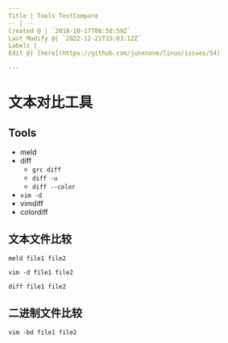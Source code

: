 ```yaml
---
Title | Tools TextCompare
-- | --
Created @ | `2018-10-17T06:58:59Z`
Last Modify @| `2022-12-21T15:03:12Z`
Labels | ``
Edit @| [here](https://github.com/junxnone/linux/issues/54)

---
```

# 文本对比工具

## Tools
- meld
- diff
  - `grc diff`
  - `diff -u`
  - `diff --color`
- `vim -d`
-  vimdiff
- colordiff

## 文本文件比较

```
meld file1 file2
```
```
vim -d file1 file2
```
```
diff file1 file2
```

## 二进制文件比较

```
vim -bd file1 file2
```
